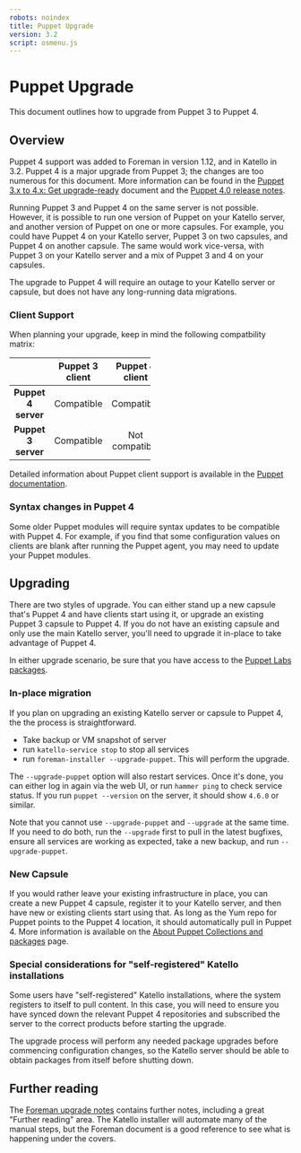 ```yaml
---
robots: noindex
title: Puppet Upgrade
version: 3.2
script: osmenu.js
---
```


# Puppet Upgrade

This document outlines how to upgrade from Puppet 3 to Puppet 4.

##  Overview

Puppet 4 support was added to Foreman in version 1.12, and in Katello in 3.2.
Puppet 4 is a major upgrade from Puppet 3; the changes are too numerous for
this document. More information can be found in the [Puppet 3.x to 4.x: Get
upgrade-ready](https://docs.puppet.com/puppet/latest/reference/upgrade_major_pre.html)
document and the [Puppet 4.0 release
notes](https://docs.puppet.com/puppet/4.0/reference/release_notes.html).

Running Puppet 3 and Puppet 4 on the same server is not possible. However, it
is possible to run one version of Puppet on your Katello server, and another
version of Puppet on one or more capsules. For example, you could have Puppet 4
on your Katello server, Puppet 3 on two capsules, and Puppet 4 on another
capsule. The same would work vice-versa, with Puppet 3 on your Katello server
and a mix of Puppet 3 and 4 on your capsules.

The upgrade to Puppet 4 will require an outage to your Katello server or
capsule, but does not have any long-running data migrations.

### Client Support

When planning your upgrade, keep in mind the following compatbility matrix:

<table class="table table-bordered table-striped" style="width:50%">
  <thead>
    <tr>
      <th style="text-align: center">&nbsp;</th>
      <th style="text-align: center">Puppet 3 client</th>
      <th style="text-align: center">Puppet 4 client</th>
    </tr>
  </thead>
  <tbody>
    <tr>
      <td style="text-align: center"><strong>Puppet 4 server</strong></td>
      <td style="text-align: center">Compatible</td>
      <td style="text-align: center">Compatible</td>
    </tr>
    <tr>
      <td style="text-align: center"><strong>Puppet 3 server</strong></td>
      <td style="text-align: center">Compatible</td>
      <td style="text-align: center">Not compatible</td>
    </tr>
  </tbody>
</table>

Detailed information about Puppet client support is available in the [Puppet
documentation](https://docs.puppet.com/puppet/4.0/reference/upgrade_agent.html).

### Syntax changes in Puppet 4

Some older Puppet modules will require syntax updates to be compatible with
Puppet 4. For example, if you find that some configuration values on clients
are blank after running the Puppet agent, you may need to update your Puppet
modules.

##  Upgrading

There are two styles of upgrade. You can either stand up a new capsule that's
Puppet 4 and have clients start using it, or upgrade an existing Puppet 3
capsule to Puppet 4. If you do not have an existing capsule and only use the
main Katello server, you'll need to upgrade it in-place to take advantage of
Puppet 4.

In either upgrade scenario, be sure that you have access to the [Puppet Labs
packages](https://docs.puppet.com/puppet/4.6/reference/puppet_collections.html).

###  In-place migration

If you plan on upgrading an existing Katello server or capsule to Puppet 4, the
the process is straightforward.

* Take backup or VM snapshot of server
* run `katello-service stop` to stop all services
* run `foreman-installer --upgrade-puppet`. This will perform the upgrade.

The `--upgrade-puppet` option will also restart services. Once it's done, you
can either log in again via the web UI, or run `hammer ping` to check service
status. If you run `puppet --version` on the server, it should show `4.6.0` or
similar.

Note that you cannot use `--upgrade-puppet` and `--upgrade` at the same time.
If you need to do both, run the `--upgrade` first to pull in the latest
bugfixes, ensure all services are working as expected, take a new backup, and
run `--upgrade-puppet`.

###  New Capsule

If you would rather leave your existing infrastructure in place, you can create
a new Puppet 4 capsule, register it to your Katello server, and then have new
or existing clients start using that. As long as the Yum repo for Puppet points
to the Puppet 4 location, it should automatically pull in Puppet 4. More
information is available on the [About Puppet Collections and
packages](https://docs.puppet.com/puppet/4.6/reference/puppet_collections.html)
page.

###  Special considerations for "self-registered" Katello installations

Some users have "self-registered" Katello installations, where the system
registers to itself to pull content. In this case, you will need to ensure you
have synced down the relevant Puppet 4 repositories and subscribed the server
to the correct products before starting the upgrade.

The upgrade process will perform any needed package upgrades before commencing
configuration changes, so the Katello server should be able to obtain packages
from itself before shutting down.

##  Further reading

The [Foreman upgrade
notes](http://projects.theforeman.org/projects/foreman/wiki/Upgrading_from_Puppet_3_to_4)
contains further notes, including a great "Further reading" area. The Katello
installer will automate many of the manual steps, but the Foreman document is a
good reference to see what is happening under the covers.
